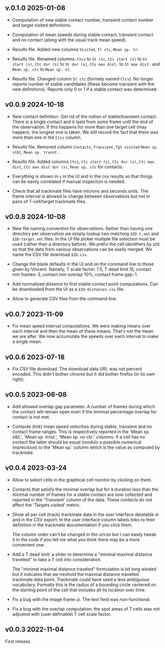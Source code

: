 v.0.1.0 2025-01-08
------------------

* Computation of new stable contact number, transient contact number
  and target visited definitions.
  
* Computation of mean speeds during stable contact, transient contact
  and no contact (along with the usual track mean speed).

* Results file. Added new columns `Visited`, `Tr ctc`, `Mean sp. tr`.

* Results file. Renamed columns: `Ctcs` to `St ctc`, 
  `Ctc start (s)` to `St start (s)`, `Ctc dur (s)` to `St dur (s)`, 
  `Ctx max dist.` to `St max dist.` and `Mean sp. ctc` to `Mean sp. st`.

* Results file. Changed column `St ctc` (formely named `Ctcs`). No longer
  reports number of stable candidates (these become transient with the new
  definitions). Reports only 0 or 1 if a stable contact was determined.

v0.0.9 2024-10-18
-----------------

* New contact definition. Get rid of the notion of stable/transient
  contact.  There is a single contact and it lasts from some frame
  until the end of the observation. If this happens for more than one
  target cell (may happen), the longest one is taken. We still record
  the fact that there was more than one in the `Ctcs` column.

* Results file. Removed column `Contacts`, `Transient`, `Tgt visited`
  `Mean sp. stbl`, `Mean sp. transt.`.

* Results file. Added columns `Ctcs`, `Ctc start (s)`, `Ctc dur (s)`, 
  `Ctc max dist`, `Ctc max dist dur (s)`, `Mean sp. ctc` for contacts.

* Everything is shown in `s` in the UI and in the csv results so 
  that things can be easily correlated if manual inspection is needed.

* Check that all trackmate files have microns and seconds units.
  The frame interval is allowed to change between observations but 
  not in pairs of T-cell/target trackmate files.

v0.0.8 2024-10-08
-----------------

* New file naming convention for observations. Rather than having one 
  directory per observation we simply lookup two matching `$ID-t.xml` and
  `$ID-target.xml` files.  In the UI file picker multiple file selection 
  must be used (rather than a directory before). We prefix the cell identifiers 
  by `$ID` so that the data from various observations can be easily merged. We 
  name the CSV file download `$ID.csv`.

* Change the blank defaults in the UI and on the command line to those given
  by Vincent. Namely, T scale factor: 1.5, T dead limit 15, contact
  min frames: 3, contact min overlap 10%, contact frame gap: 1. 

* Add normalized distance to first stable contact point computations. Can be 
  downloaded from the UI as a `$ID-distances.csv` file.

* Allow to generate CSV files from the command line.


v0.0.7 2023-11-09
-----------------

* Fix mean speed interval computations. We were making means over
  each interval and then the mean of these means. That's not 
  the mean we are after. We now accumulate the speeds over each
  interval to make a single mean.
  

v0.0.6 2023-07-18
-----------------

* Fix CSV file download. The download data URL was not percent
  encoded. This didn't bother chrome but it did bother firefox (in
  its own right).

v0.0.5 2023-06-08
-----------------

* Add allowed overlap gap parameter. A number of frames during which
  the contact will remain open even if the minimal percentage overlap
  for contact is not met.
  
* Compute (link) mean speed velocities during stable, transient and no
  contact frame ranges. This is respectively reported in the 'Mean
  sp. stbl.', 'Mean sp. trnst.', 'Mean sp. no ctc.' columns.  If a
  cell has no contact the latter should be equal (modulo a possible
  numerical imprecision) to the 'Mean sp.' column which is the value
  as computed by trackmate.
  
v0.0.4 2023-03-24
-----------------

* Allow to select cells in the graphical cell monitor by clicking
  on them.

* Contacts that satisfy the minimal overlap but for a duration less
  than the minimal number of frames for a stable contact are now
  collected and reported in the 'Transient' column of the data.
  These contacts do not affect the 'Targets visited' metric.

* Show all per cell (track) trackmate data in the user interface
  datatable in and in the CSV export. In the user interface column
  labels links to their definition in the trackmate documentation if
  you click them.

  The column order can't be changed in the ui/csv but I can easily
  tweak it in the code if you tell me what you think there may
  be a more convenient one.
  
* Add a T dead limit: a slider to determine a "minimal maximal distance 
  travelled" to take a T cell into consideration.
  
  The "minimal maximal distance traveled" formulation is bit long
  winded but it indicates that we treshold the maximal distance
  travelled trackmate data point. Trackmate could have used a less
  ambiguous vocabulary. Formally this is the radius of a bounding
  circle centered on the starting point of the cell that includes all
  its location over time.
  
* Fix a bug with the image frame ui. The text field was non-functional.

* Fix a bug with the overlap computation: the spot areas of T cells was
  not adjusted with (user definable) T cell scale factor.
  
  
v0.0.3 2022-11-04
-----------------

First release.

